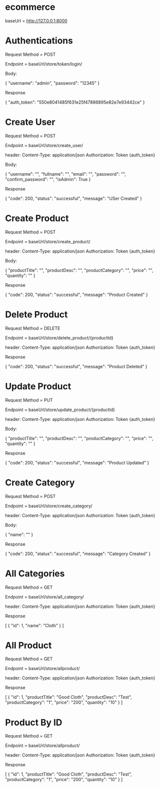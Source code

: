 # ecommerce


baseUrl = http://127.0.0.1:8000

# Authentications

Request Method = POST

Endpoint = baseUrl/store/token/login/

Body:

{
    "username": "admin",
    "password": "12345"
}

Response

{
    "auth_token": "550e8041485f631e25f47886895e82e7e93442ce"
}


# Create User

Request Method = POST

Endpoint = baseUrl/store/create_user/

header: 
Content-Type: application/json
Authorization: Token {auth_token}

Body:

{
    "username": "",
    "fullname": "",
    "email": "",
    "password": "",
    "confirm_password": "",
    "isAdmin": True
}

Response

{
    "code": 200,
    "status": "successful",
    "message": "USer Created"
}



# Create Product

Request Method = POST

Endpoint = baseUrl/store/create_product/

header: 
Content-Type: application/json
Authorization: Token {auth_token}

Body:

{
    "productTitle": "",
    "productDesc": "",
    "productCategory": "",
    "price": "",
    "quantity": ""
}

Response

{
    "code": 200,
    "status": "successful",
    "message": "Product Created"
}


# Delete Product

Request Method = DELETE

Endpoint = baseUrl/store/delete_product/{productId}

header: 
Content-Type: application/json
Authorization: Token {auth_token}


Response

{
    "code": 200,
    "status": "successful",
    "message": "Product Deleted"
}



# Update Product

Request Method = PUT

Endpoint = baseUrl/store/update_product/{productId}

header: 
Content-Type: application/json
Authorization: Token {auth_token}

Body:

{
    "productTitle": "",
    "productDesc": "",
    "productCategory": "",
    "price": "",
    "quantity": ""
}

Response

{
    "code": 200,
    "status": "successful",
    "message": "Product Updated"
}


# Create Category

Request Method = POST

Endpoint = baseUrl/store/create_category/

header: 
Content-Type: application/json
Authorization: Token {auth_token}

Body:

{
    "name": ""
}

Response

{
    "code": 200,
    "status": "successful",
    "message": "Category Created"
}


# All Categories

Request Method = GET

Endpoint = baseUrl/store/all_category/

header: 
Content-Type: application/json
Authorization: Token {auth_token}


Response

[
    {
        "id": 1,
        "name": "Cloth"
    }
]


# All Product

Request Method = GET

Endpoint = baseUrl/store/allproduct/

header: 
Content-Type: application/json
Authorization: Token {auth_token}


Response

[
    {
        "id": 1,
        "productTitle": "Good Cloth",
        "productDesc": "Test",
        "productCategory": "1",
        "price": "200",
        "quantity": "10"
    }
]


# Product By ID

Request Method = GET

Endpoint = baseUrl/store/allproduct/

header: 
Content-Type: application/json
Authorization: Token {auth_token}


Response

[
    {
        "id": 1,
        "productTitle": "Good Cloth",
        "productDesc": "Test",
        "productCategory": "1",
        "price": "200",
        "quantity": "10"
    }
]